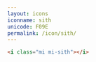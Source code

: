```yaml
---
layout: icons
iconname: sith
unicode: F09E
permalink: /icon/sith/
---
```


``` html
<i class="mi mi-sith"></i>
```
